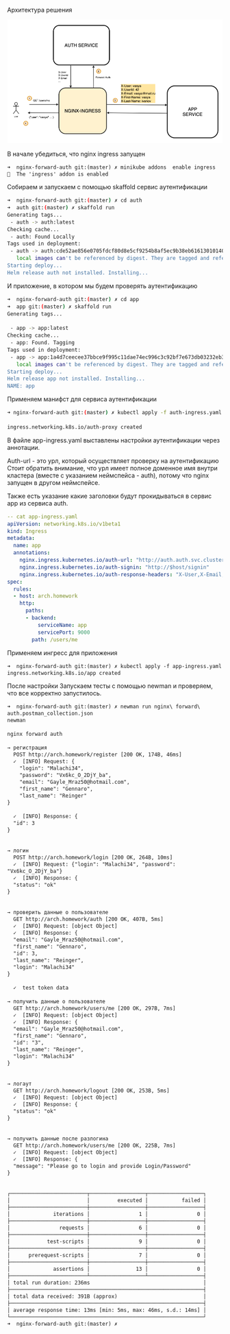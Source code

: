 Архитектура решения

![image-20200512154011363](README.assets/image-20200512154011363.png)



В начале убедиться, что nginx ingress запущен

```
➜  nginx-forward-auth git:(master) ✗ minikube addons  enable ingress
🌟  The 'ingress' addon is enabled
```

Собираем и запускаем с помощью skaffold сервис аутентификации

```bash
➜  nginx-forward-auth git:(master) ✗ cd auth
➜  auth git:(master) ✗ skaffold run
Generating tags...
 - auth -> auth:latest
Checking cache...
 - auth: Found Locally
Tags used in deployment:
 - auth -> auth:cde52ae856e0705fdcf80d8e5cf9254b8af5ec9b38eb61613010140d1e942f3a
   local images can't be referenced by digest. They are tagged and referenced by a unique ID instead
Starting deploy...
Helm release auth not installed. Installing...
```

И приложение, в котором мы будем проверять аутентификацию 
```bash
➜  nginx-forward-auth git:(master) ✗ cd app
➜  app git:(master) ✗ skaffold run
Generating tags...

 - app -> app:latest
Checking cache...
 - app: Found. Tagging
Tags used in deployment:
 - app -> app:1a4d7ceecee37bbce9f995c11dae74ec996c3c92bf7e673db03232eb32051427
   local images can't be referenced by digest. They are tagged and referenced by a unique ID instead
Starting deploy...
Helm release app not installed. Installing...
NAME: app
```

Применяем манифст для сервиса аутентификации
```bash
➜ nginx-forward-auth git:(master) ✗ kubectl apply -f auth-ingress.yaml

ingress.networking.k8s.io/auth-proxy created
```

В файле app-ingress.yaml выставлены настройки аутентификации через аннотации.

Auth-url - это урл, который осуществляет проверку на аутентификацию 
Стоит обратить внимание, что урл имеет полное доменное имя внутри кластера (вместе с указанием неймспейса - auth), потому что nginx запущен в другом неймспейсе. 

Также есть указание какие заголовки будут прокидываться в сервис app из сервиса auth.

```yaml
-- cat app-ingress.yaml
apiVersion: networking.k8s.io/v1beta1
kind: Ingress
metadata:
  name: app
  annotations:
    nginx.ingress.kubernetes.io/auth-url: "http://auth.auth.svc.cluster.local:9000/auth"
    nginx.ingress.kubernetes.io/auth-signin: "http://$host/signin"
    nginx.ingress.kubernetes.io/auth-response-headers: "X-User,X-Email,X-UserId,X-First-Name,X-Last-Name"
spec:
  rules:
  - host: arch.homework
    http:
      paths:
      - backend:
          serviceName: app
          servicePort: 9000
        path: /users/me
```

Применяем ингресс для приложения
```
➜  nginx-forward-auth git:(master) ✗ kubectl apply -f app-ingress.yaml
ingress.networking.k8s.io/app created
```

После настройки
Запускаем тесты с помощью newman и проверяем, что все корректно запустилось. 

```
➜  nginx-forward-auth git:(master) ✗ newman run nginx\ forward\ auth.postman_collection.json
newman

nginx forward auth

→ регистрация
  POST http://arch.homework/register [200 OK, 174B, 46ms]
  ✓  [INFO] Request: {
	"login": "Malachi34",
	"password": "Vx6kc_O_2DjY_ba",
	"email": "Gayle_Mraz50@hotmail.com",
	"first_name": "Gennaro",
	"last_name": "Reinger"
}

  ✓  [INFO] Response: {
  "id": 3
}


→ логин
  POST http://arch.homework/login [200 OK, 264B, 10ms]
  ✓  [INFO] Request: {"login": "Malachi34", "password": "Vx6kc_O_2DjY_ba"}
  ✓  [INFO] Response: {
  "status": "ok"
}


→ проверить данные о пользователе
  GET http://arch.homework/auth [200 OK, 407B, 5ms]
  ✓  [INFO] Request: [object Object]
  ✓  [INFO] Response: {
  "email": "Gayle_Mraz50@hotmail.com",
  "first_name": "Gennaro",
  "id": 3,
  "last_name": "Reinger",
  "login": "Malachi34"
}

  ✓  test token data

→ получить данные о пользователе
  GET http://arch.homework/users/me [200 OK, 297B, 7ms]
  ✓  [INFO] Request: [object Object]
  ✓  [INFO] Response: {
  "email": "Gayle_Mraz50@hotmail.com",
  "first_name": "Gennaro",
  "id": "3",
  "last_name": "Reinger",
  "login": "Malachi34"
}


→ логаут
  GET http://arch.homework/logout [200 OK, 253B, 5ms]
  ✓  [INFO] Request: [object Object]
  ✓  [INFO] Response: {
  "status": "ok"
}


→ получить данные после разлогина
  GET http://arch.homework/users/me [200 OK, 225B, 7ms]
  ✓  [INFO] Request: [object Object]
  ✓  [INFO] Response: {
  "message": "Please go to login and provide Login/Password"
}


┌─────────────────────────┬──────────────────┬──────────────────┐
│                         │         executed │           failed │
├─────────────────────────┼──────────────────┼──────────────────┤
│              iterations │                1 │                0 │
├─────────────────────────┼──────────────────┼──────────────────┤
│                requests │                6 │                0 │
├─────────────────────────┼──────────────────┼──────────────────┤
│            test-scripts │                9 │                0 │
├─────────────────────────┼──────────────────┼──────────────────┤
│      prerequest-scripts │                7 │                0 │
├─────────────────────────┼──────────────────┼──────────────────┤
│              assertions │               13 │                0 │
├─────────────────────────┴──────────────────┴──────────────────┤
│ total run duration: 236ms                                     │
├───────────────────────────────────────────────────────────────┤
│ total data received: 391B (approx)                            │
├───────────────────────────────────────────────────────────────┤
│ average response time: 13ms [min: 5ms, max: 46ms, s.d.: 14ms] │
└───────────────────────────────────────────────────────────────┘
➜  nginx-forward-auth git:(master) ✗
```
